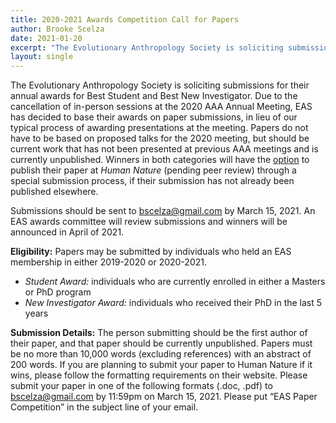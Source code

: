 ```yaml
---
title: 2020-2021 Awards Competition Call for Papers
author: Brooke Scelza
date: 2021-01-20
excerpt: "The Evolutionary Anthropology Society is soliciting submissions for their annual awards for Best Student and Best New Investigator."
layout: single
---
```


The Evolutionary Anthropology Society is soliciting submissions for their annual awards for Best Student and Best New Investigator. Due to the cancellation of in-person sessions at the 2020 AAA Annual Meeting, EAS has decided to base their awards on paper submissions, in lieu of our typical process of awarding presentations at the meeting. Papers do not have to be based on proposed talks for the 2020 meeting, but should be current work that has not been presented at previous AAA meetings and is currently unpublished. Winners in both categories will have the <u>option</u> to publish their paper at *Human Nature* (pending peer review) through a special submission process, if their submission has not already been published elsewhere.

Submissions should be sent to [bscelza@gmail.com](mailto:bscelza@gmail.com) by March 15, 2021. An EAS awards committee will review submissions and winners will be announced in April of 2021. 
 
**Eligibility:** Papers may be submitted by individuals who held an EAS membership in either 2019-2020 or 2020-2021.
- *Student Award:* individuals who are currently enrolled in either a Masters or PhD program
- *New Investigator Award:* individuals who received their PhD in the last 5 years 

**Submission Details:** The person submitting should be the first author of their paper, and that paper should be currently unpublished. Papers must be no more than 10,000 words (excluding references) with an abstract of 200 words. If you are planning to submit your paper to Human Nature if it wins, please follow the formatting requirements on their website.
Please submit your paper in one of the following formats (.doc, .pdf) to [bscelza@gmail.com](mailto:bscelza@gmail.com) by 11:59pm on March 15, 2021. Please put “EAS Paper Competition” in the subject line of your email. 
